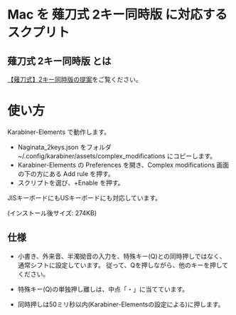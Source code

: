 # Mac を 薙刀式 2キー同時版 に対応するスクプリト

## 薙刀式 2キー同時版 とは

[【薙刀式】2キー同時版の提案](http://oookaworks.seesaa.net/article/479308905.html#gsc.tab=0)をご覧ください。

# 使い方

Karabiner-Elements で動作します。

* Naginata_2keys.json をフォルダ ~/.config/karabiner/assets/complex_modifications にコピーします。
* Karabiner-Elements の Preferences を開き、Complex modifications 画面の下の方にある Add rule を押す。
* スクリプトを選び、+Enable を押す。

JISキーボードにもUSキーボードにも対応しています。

(インストール後サイズ: 274KB)

## 仕様

* 小書き、外来音、半濁拗音の入力を、特殊キー(Q)との同時押しではなく、通常シフトに設定しています。
従って、Qを押しながら、他のキーを押してください。

* 特殊キー(Q)の単独押し離しは、中点「・」に当てています。
* 同時押しは50ミリ秒以内(Karabiner-Elementsの設定による)に押します。
